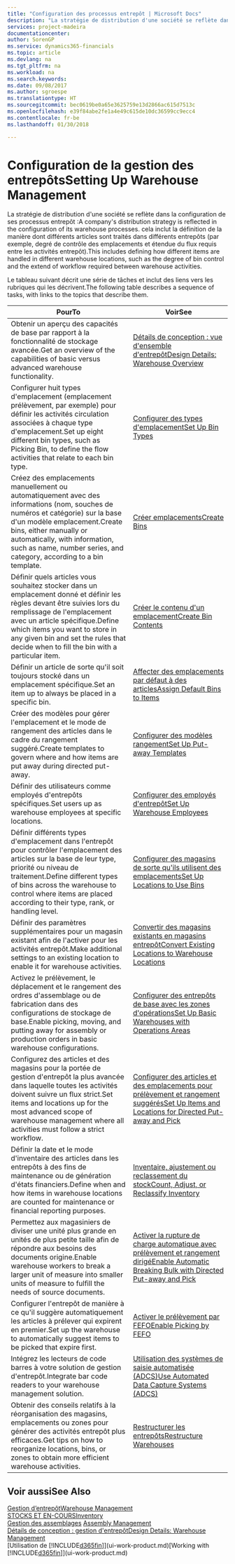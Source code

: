 ```yaml
---
title: "Configuration des processus entrepôt | Microsoft Docs"
description: "La stratégie de distribution d'une société se reflète dans la configuration de ses processus entrepôt : cela inclut la définition de la manière dont différents articles sont traités dans différents entrepôts (par exemple, degré de contrôle des emplacements et étendue du flux requis entre les activités entrepôt)."
services: project-madeira
documentationcenter: 
author: SorenGP
ms.service: dynamics365-financials
ms.topic: article
ms.devlang: na
ms.tgt_pltfrm: na
ms.workload: na
ms.search.keywords: 
ms.date: 09/08/2017
ms.author: sgroespe
ms.translationtype: HT
ms.sourcegitcommit: bec0619be0a65e3625759e13d2866ac615d7513c
ms.openlocfilehash: e39f84abe2fe1a4e49c615de10dc36599cc9ecc4
ms.contentlocale: fr-be
ms.lasthandoff: 01/30/2018

---
```

# <a name="setting-up-warehouse-management"></a><span data-ttu-id="b9e47-104">Configuration de la gestion des entrepôts</span><span class="sxs-lookup"><span data-stu-id="b9e47-104">Setting Up Warehouse Management</span></span>
<span data-ttu-id="b9e47-105">La stratégie de distribution d'une société se reflète dans la configuration de ses processus entrepôt :</span><span class="sxs-lookup"><span data-stu-id="b9e47-105">A company's distribution strategy is reflected in the configuration of its warehouse processes.</span></span> <span data-ttu-id="b9e47-106">cela inclut la définition de la manière dont différents articles sont traités dans différents entrepôts (par exemple, degré de contrôle des emplacements et étendue du flux requis entre les activités entrepôt).</span><span class="sxs-lookup"><span data-stu-id="b9e47-106">This includes defining how different items are handled in different warehouse locations, such as the degree of bin control and the extend of workflow required between warehouse activities.</span></span>  

 <span data-ttu-id="b9e47-107">Le tableau suivant décrit une série de tâches et inclut des liens vers les rubriques qui les décrivent.</span><span class="sxs-lookup"><span data-stu-id="b9e47-107">The following table describes a sequence of tasks, with links to the topics that describe them.</span></span>   

|<span data-ttu-id="b9e47-108">**Pour**</span><span class="sxs-lookup"><span data-stu-id="b9e47-108">**To**</span></span>|<span data-ttu-id="b9e47-109">**Voir**</span><span class="sxs-lookup"><span data-stu-id="b9e47-109">**See**</span></span>|  
|------------|-------------|  
|<span data-ttu-id="b9e47-110">Obtenir un aperçu des capacités de base par rapport à la fonctionnalité de stockage avancée.</span><span class="sxs-lookup"><span data-stu-id="b9e47-110">Get an overview of the capabilities of basic versus advanced warehouse functionality.</span></span>|[<span data-ttu-id="b9e47-111">Détails de conception : vue d'ensemble d'entrepôt</span><span class="sxs-lookup"><span data-stu-id="b9e47-111">Design Details: Warehouse Overview</span></span>](design-details-warehouse-overview.md)|  
|<span data-ttu-id="b9e47-112">Configurer huit types d'emplacement (emplacement prélèvement, par exemple) pour définir les activités circulation associées à chaque type d'emplacement.</span><span class="sxs-lookup"><span data-stu-id="b9e47-112">Set up eight different bin types, such as Picking Bin, to define the flow activities that relate to each bin type.</span></span>|[<span data-ttu-id="b9e47-113">Configurer des types d'emplacement</span><span class="sxs-lookup"><span data-stu-id="b9e47-113">Set Up Bin Types</span></span>](warehouse-how-to-set-up-bin-types.md)|  
|<span data-ttu-id="b9e47-114">Créez des emplacements manuellement ou automatiquement avec des informations (nom, souches de numéros et catégorie) sur la base d'un modèle emplacement.</span><span class="sxs-lookup"><span data-stu-id="b9e47-114">Create bins, either manually or automatically, with information, such as name, number series, and category, according to a bin template.</span></span>|[<span data-ttu-id="b9e47-115">Créer emplacements</span><span class="sxs-lookup"><span data-stu-id="b9e47-115">Create Bins</span></span>](warehouse-how-to-create-individual-bins.md)|  
|<span data-ttu-id="b9e47-116">Définir quels articles vous souhaitez stocker dans un emplacement donné et définir les règles devant être suivies lors du remplissage de l'emplacement avec un article spécifique.</span><span class="sxs-lookup"><span data-stu-id="b9e47-116">Define which items you want to store in any given bin and set the rules that decide when to fill the bin with a particular item.</span></span>|[<span data-ttu-id="b9e47-117">Créer le contenu d'un emplacement</span><span class="sxs-lookup"><span data-stu-id="b9e47-117">Create Bin Contents</span></span>](warehouse-how-to-set-up-bin-contents.md)|  
|<span data-ttu-id="b9e47-118">Définir un article de sorte qu'il soit toujours stocké dans un emplacement spécifique.</span><span class="sxs-lookup"><span data-stu-id="b9e47-118">Set an item up to always be placed in a specific bin.</span></span>|[<span data-ttu-id="b9e47-119">Affecter des emplacements par défaut à des articles</span><span class="sxs-lookup"><span data-stu-id="b9e47-119">Assign Default Bins to Items</span></span>](warehouse-how-to-assign-default-bins-to-items.md)|
|<span data-ttu-id="b9e47-120">Créer des modèles pour gérer l'emplacement et le mode de rangement des articles dans le cadre du rangement suggéré.</span><span class="sxs-lookup"><span data-stu-id="b9e47-120">Create templates to govern where and how items are put away during directed put-away.</span></span>|[<span data-ttu-id="b9e47-121">Configurer des modèles rangement</span><span class="sxs-lookup"><span data-stu-id="b9e47-121">Set Up Put-away Templates</span></span>](warehouse-how-to-set-up-put-away-templates.md)|
|<span data-ttu-id="b9e47-122">Définir des utilisateurs comme employés d'entrepôts spécifiques.</span><span class="sxs-lookup"><span data-stu-id="b9e47-122">Set users up as warehouse employees at specific locations.</span></span>|[<span data-ttu-id="b9e47-123">Configurer des employés d'entrepôt</span><span class="sxs-lookup"><span data-stu-id="b9e47-123">Set Up Warehouse Employees</span></span>](warehouse-how-to-set-up-warehouse-employees.md)|
|<span data-ttu-id="b9e47-124">Définir différents types d'emplacement dans l'entrepôt pour contrôler l'emplacement des articles sur la base de leur type, priorité ou niveau de traitement.</span><span class="sxs-lookup"><span data-stu-id="b9e47-124">Define different types of bins across the warehouse to control where items are placed according to their type, rank, or handling level.</span></span>|[<span data-ttu-id="b9e47-125">Configurer des magasins de sorte qu'ils utilisent des emplacements</span><span class="sxs-lookup"><span data-stu-id="b9e47-125">Set Up Locations to Use Bins</span></span>](warehouse-how-to-set-up-locations-to-use-bins.md)|
|<span data-ttu-id="b9e47-126">Définir des paramètres supplémentaires pour un magasin existant afin de l'activer pour les activités entrepôt.</span><span class="sxs-lookup"><span data-stu-id="b9e47-126">Make additional settings to an existing location to enable it for warehouse activities.</span></span>|[<span data-ttu-id="b9e47-127">Convertir des magasins existants en magasins entrepôt</span><span class="sxs-lookup"><span data-stu-id="b9e47-127">Convert Existing Locations to Warehouse Locations</span></span>](warehouse-how-to-convert-existing-locations-to-warehouse-locations.md)|
|<span data-ttu-id="b9e47-128">Activez le prélèvement, le déplacement et le rangement des ordres d'assemblage ou de fabrication dans des configurations de stockage de base.</span><span class="sxs-lookup"><span data-stu-id="b9e47-128">Enable picking, moving, and putting away for assembly or production orders in basic warehouse configurations.</span></span>|[<span data-ttu-id="b9e47-129">Configurer des entrepôts de base avec les zones d'opérations</span><span class="sxs-lookup"><span data-stu-id="b9e47-129">Set Up Basic Warehouses with Operations Areas</span></span>](warehouse-how-to-set-up-basic-warehouses-with-operations-areas.md)|  
|<span data-ttu-id="b9e47-130">Configurez des articles et des magasins pour la portée de gestion d'entrepôt la plus avancée dans laquelle toutes les activités doivent suivre un flux strict.</span><span class="sxs-lookup"><span data-stu-id="b9e47-130">Set items and locations up for the most advanced scope of warehouse management where all activities must follow a strict workflow.</span></span>|[<span data-ttu-id="b9e47-131">Configurer des articles et des emplacements pour prélèvement et rangement suggérés</span><span class="sxs-lookup"><span data-stu-id="b9e47-131">Set Up Items and Locations for Directed Put-away and Pick</span></span>](warehouse-how-to-set-up-items-for-directed-put-away-and-pick.md)|  
|<span data-ttu-id="b9e47-132">Définir la date et le mode d'inventaire des articles dans les entrepôts à des fins de maintenance ou de génération d'états financiers.</span><span class="sxs-lookup"><span data-stu-id="b9e47-132">Define when and how items in warehouse locations are counted for maintenance or financial reporting purposes.</span></span>|[<span data-ttu-id="b9e47-133">Inventaire, ajustement ou reclassement du stock</span><span class="sxs-lookup"><span data-stu-id="b9e47-133">Count, Adjust, or Reclassify Inventory</span></span>](inventory-how-count-adjust-reclassify.md)|
|<span data-ttu-id="b9e47-134">Permettez aux magasiniers de diviser une unité plus grande en unités de plus petite taille afin de répondre aux besoins des documents origine.</span><span class="sxs-lookup"><span data-stu-id="b9e47-134">Enable warehouse workers to break a larger unit of measure into smaller units of measure to fulfill the needs of source documents.</span></span>|[<span data-ttu-id="b9e47-135">Activer la rupture de charge automatique avec prélèvement et rangement dirigé</span><span class="sxs-lookup"><span data-stu-id="b9e47-135">Enable Automatic Breaking Bulk with Directed Put-away and Pick</span></span>](warehouse-enable-automatic-breaking-bulk-with-directed-put-away-and-pick.md)|  
|<span data-ttu-id="b9e47-136">Configurer l'entrepôt de manière à ce qu'il suggère automatiquement les articles à prélever qui expirent en premier.</span><span class="sxs-lookup"><span data-stu-id="b9e47-136">Set up the warehouse to automatically suggest items to be picked that expire first.</span></span>|[<span data-ttu-id="b9e47-137">Activer le prélèvement par FEFO</span><span class="sxs-lookup"><span data-stu-id="b9e47-137">Enable Picking by FEFO</span></span>](warehouse-picking-by-fefo.md)|
|<span data-ttu-id="b9e47-138">Intégrez les lecteurs de code barres à votre solution de gestion d'entrepôt.</span><span class="sxs-lookup"><span data-stu-id="b9e47-138">Integrate bar code readers to your warehouse management solution.</span></span>|[<span data-ttu-id="b9e47-139">Utilisation des systèmes de saisie automatisée (ADCS)</span><span class="sxs-lookup"><span data-stu-id="b9e47-139">Use Automated Data Capture Systems (ADCS)</span></span>](warehouse-use-automated-data-capture-systems-adcs.md)|  
|<span data-ttu-id="b9e47-140">Obtenir des conseils relatifs à la réorganisation des magasins, emplacements ou zones pour générer des activités entrepôt plus efficaces.</span><span class="sxs-lookup"><span data-stu-id="b9e47-140">Get tips on how to reorganize locations, bins, or zones to obtain more efficient warehouse activities.</span></span>|[<span data-ttu-id="b9e47-141">Restructurer les entrepôts</span><span class="sxs-lookup"><span data-stu-id="b9e47-141">Restructure Warehouses</span></span>](warehouse-how-to-restructure-warehouses.md)|  

## <a name="see-also"></a><span data-ttu-id="b9e47-142">Voir aussi</span><span class="sxs-lookup"><span data-stu-id="b9e47-142">See Also</span></span>  
[<span data-ttu-id="b9e47-143">Gestion d’entrepôt</span><span class="sxs-lookup"><span data-stu-id="b9e47-143">Warehouse Management</span></span>](warehouse-manage-warehouse.md)  
[<span data-ttu-id="b9e47-144">STOCKS ET EN-COURS</span><span class="sxs-lookup"><span data-stu-id="b9e47-144">Inventory</span></span>](inventory-manage-inventory.md)  
<span data-ttu-id="b9e47-145">[Gestion des assemblages](assembly-assemble-items.md)  </span><span class="sxs-lookup"><span data-stu-id="b9e47-145">[Assembly Management](assembly-assemble-items.md)  </span></span>  
[<span data-ttu-id="b9e47-146">Détails de conception : gestion d'entrepôt</span><span class="sxs-lookup"><span data-stu-id="b9e47-146">Design Details: Warehouse Management</span></span>](design-details-warehouse-management.md)  
<span data-ttu-id="b9e47-147">[Utilisation de [!INCLUDE[d365fin](includes/d365fin_md.md)]](ui-work-product.md)</span><span class="sxs-lookup"><span data-stu-id="b9e47-147">[Working with [!INCLUDE[d365fin](includes/d365fin_md.md)]](ui-work-product.md)</span></span>

